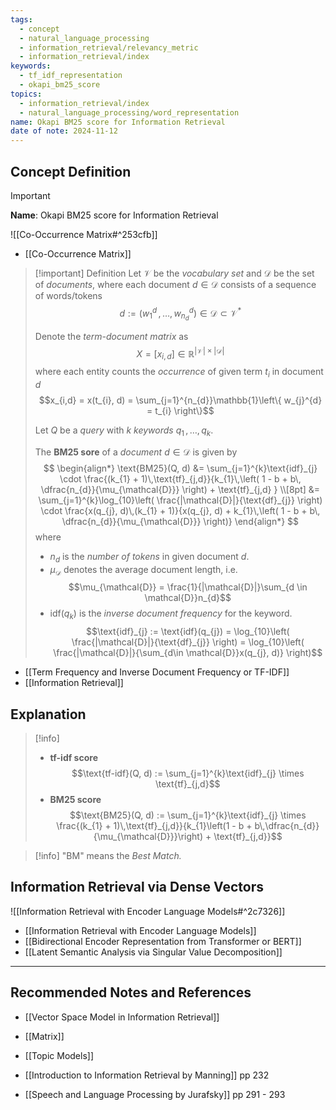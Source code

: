 ```yaml
---
tags:
  - concept
  - natural_language_processing
  - information_retrieval/relevancy_metric
  - information_retrieval/index
keywords:
  - tf_idf_representation
  - okapi_bm25_score
topics:
  - information_retrieval/index
  - natural_language_processing/word_representation
name: Okapi BM25 score for Information Retrieval
date of note: 2024-11-12
---
```


## Concept Definition

>[!important]
>**Name**: Okapi BM25 score for Information Retrieval

![[Co-Occurrence Matrix#^253cfb]]

- [[Co-Occurrence Matrix]]

>[!important] Definition
>Let $\mathcal{V}$ be the *vocabulary set* and $\mathcal{D}$ be the set of *documents*, where each document $d\in \mathcal{D}$ consists of a sequence of words/tokens $$d := (w_{1}^{d} \,{,}\ldots{,}\,w_{n_{d}}^{d}) \in \mathcal{D} \subset \mathcal{V}^{*}$$
>
>Denote the *term-document matrix* as $$X = [x_{i,d}] \in \mathbb{R}^{|\mathcal{V}| \times |\mathcal{D}|}$$ where each entity counts the *occurrence* of given term $t_{i}$ in document $d$  $$x_{i,d} = x(t_{i}, d) = \sum_{j=1}^{n_{d}}\mathbb{1}\left\{ w_{j}^{d} = t_{i} \right\}$$
>
>Let $Q$ be a *query* with $k$ *keywords* $q_{1}\,{,}\ldots{,}\,q_{k}$.
>
>The **BM25 sore** of a *document* $d\in \mathcal{D}$ is given by 
>$$
>\begin{align*}
>\text{BM25}(Q, d) &= \sum_{j=1}^{k}\text{idf}_{j} \cdot \frac{(k_{1} + 1)\,\text{tf}_{j,d}}{k_{1}\,\left( 1 - b + b\, \dfrac{n_{d}}{\mu_{\mathcal{D}}} \right) + \text{tf}_{j,d} } \\[8pt]
>&= \sum_{j=1}^{k}\log_{10}\left( \frac{|\mathcal{D}|}{\text{df}_{j}} \right) \cdot \frac{x(q_{j}, d)\,(k_{1} + 1)}{x(q_{j}, d) + k_{1}\,\left( 1 - b + b\, \dfrac{n_{d}}{\mu_{\mathcal{D}}} \right)}
>\end{align*}
>$$
>where
>- $n_{d}$ is the *number of tokens* in given document $d$.
>- $\mu_{\mathcal{D}}$ denotes the average document length, i.e. $$\mu_{\mathcal{D}} = \frac{1}{|\mathcal{D}|}\sum_{d \in \mathcal{D}}n_{d}$$
>- $\text{idf}(q_{k})$ is the *inverse document frequency* for the keyword. $$\text{idf}_{j} := \text{idf}(q_{j}) = \log_{10}\left( \frac{|\mathcal{D}|}{\text{df}_{j}} \right)  = \log_{10}\left( \frac{|\mathcal{D}|}{\sum_{d\in \mathcal{D}}x(q_{j}, d)} \right)$$

- [[Term Frequency and Inverse Document Frequency or TF-IDF]]
- [[Information Retrieval]]


## Explanation

>[!info]
>- **tf-idf score** $$\text{tf-idf}(Q, d) := \sum_{j=1}^{k}\text{idf}_{j} \times \text{tf}_{j,d}$$
>- **BM25 score** $$\text{BM25}(Q, d) := \sum_{j=1}^{k}\text{idf}_{j} \times \frac{(k_{1} + 1)\,\text{tf}_{j,d}}{k_{1}\left(1 - b + b\,\dfrac{n_{d}}{\mu_{\mathcal{D}}}\right) + \text{tf}_{j,d}}$$

>[!info]
> "BM" means the *Best Match.*


## Information Retrieval via Dense Vectors

![[Information Retrieval with Encoder Language Models#^2c7326]]


- [[Information Retrieval with Encoder Language Models]]
- [[Bidirectional Encoder Representation from Transformer or BERT]]
- [[Latent Semantic Analysis via Singular Value Decomposition]]


-----------
##  Recommended Notes and References



- [[Vector Space Model in Information Retrieval]]
- [[Matrix]]
- [[Topic Models]]


- [[Introduction to Information Retrieval by Manning]] pp 232
- [[Speech and Language Processing by Jurafsky]] pp 291 - 293